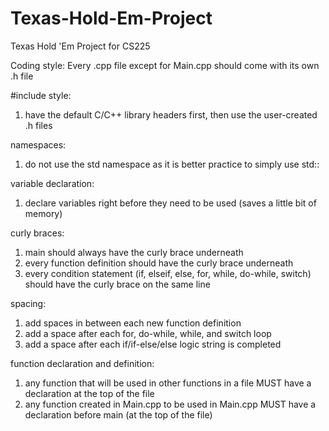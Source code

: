 # Texas-Hold-Em-Project
Texas Hold 'Em Project for CS225

Coding style:
Every .cpp file except for Main.cpp should come with its own .h file

#include style:
1) have the default C/C++ library headers first, then use the user-created .h files

namespaces:
1) do not use the std namespace as it is better practice to simply use std::

variable declaration:
1) declare variables right before they need to be used (saves a little bit of memory)

curly braces:
1) main should always have the curly brace underneath
2) every function definition should have the curly brace underneath
3) every condition statement (if, elseif, else, for, while, do-while, switch) should have the curly brace on the same line

spacing:
1) add spaces in between each new function definition
2) add a space after each for, do-while, while, and switch loop
3) add a space after each if/if-else/else logic string is completed

function declaration and definition:
1) any function that will be used in other functions in a file MUST have a declaration at the top of the file
2) any function created in Main.cpp to be used in Main.cpp MUST have a declaration before main (at the top of the file)
